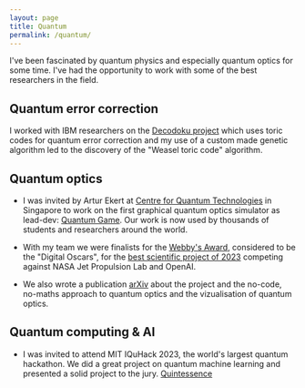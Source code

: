 ```yaml
---
layout: page
title: Quantum
permalink: /quantum/
---
```


I've been fascinated by quantum physics and especially quantum optics for some time. I've had the opportunity to work with some of the best researchers in the field.

## Quantum error correction

I worked with IBM researchers on the [Decodoku project](https://arxiv.org/pdf/1608.05053.pdf) which uses toric codes for quantum error correction and my use of a custom made genetic algorithm led to the discovery of the "Weasel toric code" algorithm.

## Quantum optics

- I was invited by Artur Ekert at [Centre for Quantum Technologies](https://www.quantumlah.org/) in Singapore to work on the first graphical quantum optics simulator as lead-dev: [Quantum Game](https://quantumgame.io/). Our work is now used by thousands of students and researchers around the world.

- With my team we were finalists for the [Webby's Award](https://en.wikipedia.org/wiki/Webby_Awards), considered to be the "Digital Oscars", for the [best scientific project of 2023](https://www.webbyawards.com/crafted-with-code/virtual-quantum-lab/) competing against NASA Jet Propulsion Lab and OpenAI.

- We also wrote a publication [arXiv](https://arxiv.org/abs/2203.13300) about the project and the no-code, no-maths approach to quantum optics and the vizualisation of quantum optics.

## Quantum computing & AI

- I was invited to attend MIT IQuHack 2023, the world's largest quantum hackathon. We did a great project on quantum machine learning and presented a solid project to the jury. [Quintessence](https://github.com/sneakyweasel/quintessence)
